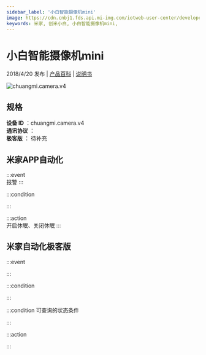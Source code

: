 ```yaml
---
sidebar_label: '小白智能摄像机mini'
image: https://cdn.cnbj1.fds.api.mi-img.com/iotweb-user-center/developer_1679069107781Qv8HHAoS.png?GalaxyAccessKeyId=AKVGLQWBOVIRQ3XLEW&Expires=9223372036854775807&Signature=VcCm++jvJHlzf73Sxvu13tggjf4=
keywords: 米家, 创米小白, 小白智能摄像机mini, 
---
```

# 小白智能摄像机mini

2018/4/20 发布 | [产品百科](https://home.mi.com/webapp/content/baike/product/index.html?model=chuangmi.camera.v4/) | [说明书](https://home.mi.com/views/introduction.html?model=chuangmi.camera.v4&region=cn)

![chuangmi.camera.v4](https://cdn.cnbj1.fds.api.mi-img.com/iotweb-user-center/developer_1679069107781Qv8HHAoS.png?GalaxyAccessKeyId=AKVGLQWBOVIRQ3XLEW&Expires=9223372036854775807&Signature=VcCm++jvJHlzf73Sxvu13tggjf4=)

## 规格  
> 
**设备 ID** ：chuangmi.camera.v4  
**通讯协议** ：  
**极客版**  ： 待补充 


## 米家APP自动化  

:::event  
报警
:::

:::condition  

:::

:::action   
开启休眠、关闭休眠
:::

## 米家自动化极客版  

:::event  

:::

:::condition  

:::

:::condition 可查询的状态条件  

:::

:::action  

:::

        
